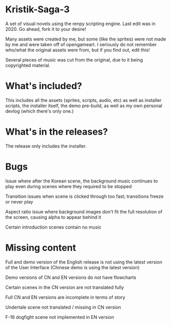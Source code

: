 # Kristik-Saga-3
A set of visual novels using the renpy scripting engine. Last edit was in 2020. Go ahead, fork it to your desire!

Many assets were created by me, but some (like the sprites) were not made by me and were taken off of opengameart.
I seriously do not remember who/what the original assets were from, but if you find out, edit this!

Several pieces of music was cut from the original, due to it being copyrighted material.

# What's included?
This includes all the assets (sprites, scripts, audio, etc) as well as installer scripts, the installer itself, the demo pre-build, as well as my own personal devlog (which there's only one.)

# What's in the releases?
The release only includes the installer.

# Bugs
Issue where after the Korean scene, the background music continues to play even during scenes where they required to be stopped

Transition issues when scene is clicked through too fast; transitions freeze or never play 

Aspect ratio issue where background images don't fit the full resolution of the screen, causing alpha to appear behind it 

Certain introduction scenes contain no music

# Missing content
Full and demo version of the English release is not using the latest version of the User Interface (Chinese demo is using the latest version)

Demo versions of CN and EN versions do not have flowcharts

Certain scenes in the CN version are not translated fully

Full CN and EN versions are incomplete in terms of story

Undertale scene not translated / missing in CN version 

F-16 dogfight scene not implemented in EN version
